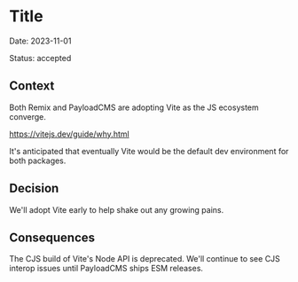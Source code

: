 # Title

Date: 2023-11-01

Status: accepted

## Context

Both Remix and PayloadCMS are adopting Vite as the JS ecosystem converge.

https://vitejs.dev/guide/why.html

It's anticipated that eventually Vite would be the default dev environment for both packages.

## Decision

We'll adopt Vite early to help shake out any growing pains.

## Consequences

The CJS build of Vite's Node API is deprecated. We'll continue to see CJS interop issues until PayloadCMS ships ESM releases.
